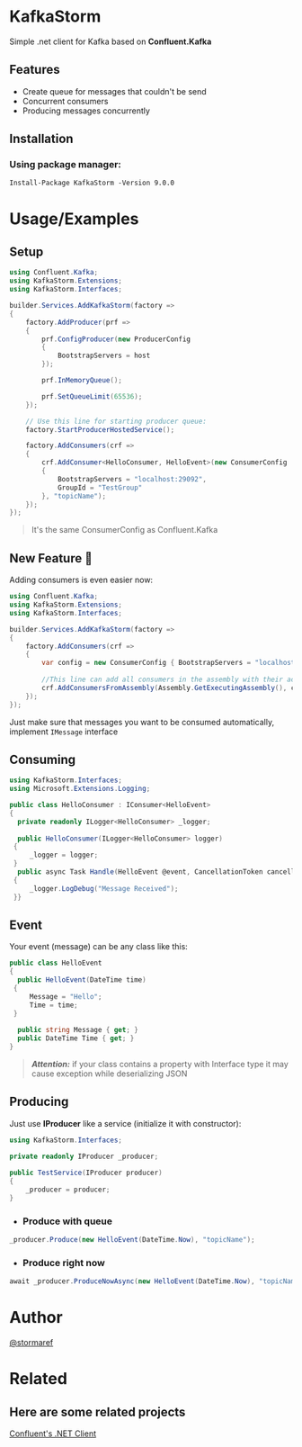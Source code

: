# KafkaStorm

Simple .net client for Kafka based on **Confluent.Kafka**

## Features

- Create queue for messages that couldn't be send
- Concurrent consumers
- Producing messages concurrently

## Installation

### Using package manager:
```
Install-Package KafkaStorm -Version 9.0.0
```

# Usage/Examples
## Setup

```csharp
using Confluent.Kafka;
using KafkaStorm.Extensions;
using KafkaStorm.Interfaces;

builder.Services.AddKafkaStorm(factory =>
{
    factory.AddProducer(prf =>
    {
        prf.ConfigProducer(new ProducerConfig
        {
            BootstrapServers = host
        });

        prf.InMemoryQueue();

        prf.SetQueueLimit(65536);
    });

    // Use this line for starting producer queue:
    factory.StartProducerHostedService();

    factory.AddConsumers(crf =>
    {
        crf.AddConsumer<HelloConsumer, HelloEvent>(new ConsumerConfig
        {
            BootstrapServers = "localhost:29092",
            GroupId = "TestGroup"
        }, "topicName");
    });
});
```

> It's the same ConsumerConfig as Confluent.Kafka

## New Feature 🎉
Adding consumers is even easier now:

```csharp
using Confluent.Kafka;
using KafkaStorm.Extensions;
using KafkaStorm.Interfaces;

builder.Services.AddKafkaStorm(factory =>
{
    factory.AddConsumers(crf =>
    {
        var config = new ConsumerConfig { BootstrapServers = "localhost:29092", GroupId = "TestGroup" };
            
        //This line can add all consumers in the assembly with their according messages automatically
        crf.AddConsumersFromAssembly(Assembly.GetExecutingAssembly(), config);
    });
});
```

Just make sure that messages you want to be consumed automatically, implement ```IMessage``` interface

## Consuming
```csharp
using KafkaStorm.Interfaces;  
using Microsoft.Extensions.Logging;

public class HelloConsumer : IConsumer<HelloEvent>  
{  
  private readonly ILogger<HelloConsumer> _logger;  
  
  public HelloConsumer(ILogger<HelloConsumer> logger)  
 {
	 _logger = logger;  
 }  
  public async Task Handle(HelloEvent @event, CancellationToken cancellationToken)  
 {  
	 _logger.LogDebug("Message Received");  
 }}
```

## Event
Your event (message) can be any class like this:
```csharp
public class HelloEvent  
{  
  public HelloEvent(DateTime time)  
 {
	 Message = "Hello";  
	 Time = time;  
 }  
 
  public string Message { get; }  
  public DateTime Time { get; }  
}
```

> ***Attention:*** if your class contains a property with Interface type it may cause exception while deserializing JSON


## Producing

Just use **IProducer** like a service (initialize it with constructor):
```csharp
using KafkaStorm.Interfaces;

private readonly IProducer _producer;  
  
public TestService(IProducer producer)  
{  
	_producer = producer;  
}
```

- ### Produce with queue
```csharp
_producer.Produce(new HelloEvent(DateTime.Now), "topicName");
```

- ### Produce right now
```csharp
await _producer.ProduceNowAsync(new HelloEvent(DateTime.Now), "topicName");
```


# Author

[@stormaref](https://www.github.com/stormaref)

# Related

## Here are some related projects

[Confluent's .NET Client](https://github.com/confluentinc/confluent-kafka-dotnet)
